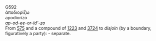 <body>
  <p>G592<br>  ἀποδιορίζω  <br> apodiorizō  <br><i>ap-od-ee-or-id‘-zo </i><br>From <a href="g0575.htm">575</a> and a compound of <a href="g1223.htm">1223</a> and <a href="g3724.htm">3724</a>  to <i>disjoin</i> (by a boundary, figuratively a party): - separate.<br></p>
 </body>